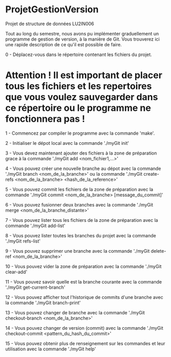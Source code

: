 # ProjetGestionVersion
Projet de structure de données LU2IN006

Tout au long du semestre, nous avons pu implémenter graduellement un programme de gestion de version, à la manière de Git.
Vous trouverez ici une rapide description de ce qu'il est possible de faire.

0 - Déplacez-vous dans le répertoire contenant les fichiers du projet.
# Attention ! Il est important de placer tous les fichiers et les repertoires que vous voulez sauvegarder dans ce répertoire ou le programme ne fonctionnera pas !

1 - Commencez par compiler le programme avec la commande 'make'.

2 - Initialiser le dépot local avec la commande './myGit init'

3 - Vous devez maintenant ajouter des fichiers à la zone de préparation grace à la commande './myGit add <nom_fichier1,...>'

4 - Vous pouvez créer une nouvelle branche au dépot avec la commande './myGit branch <nom_de_la_branche>' ou la commande './myGit create-refs <nom_de_la_branche> <hash_de_la_reference>'

5 - Vous pouvez commit les fichiers de la zone de préparation avec la commande './myGit commit <nom_de_la_branche> [message_du_commit]'

6 - Vous pouvez fusionner deux branches avec la commande './myGit merge <nom_de_la_branche_distante>'

7 - Vous pouvez lister tous les fichiers de la zone de préparation avec la commande './myGit add-list'

8 - Vous pouvez lister toutes les branches du projet avec la commande './myGit refs-list'

9 - Vous pouvez supprimer une branche avec la commande './myGit delete-ref <nom_de_la_branche>'

10 - Vous pouvez vider la zone de préparation avec la commande './myGit clear-add'

11 - Vous pouvez savoir quelle est la branche courante avec la commande './myGit get-current-branch'

12 - Vous pouvez afficher tout l'historique de commits d'une branche avec la commande './myGit branch-print'

13 - Vous pouvez changer de branche avec la commande './myGit checkout-branch <nom_de_la_branche>'

14 - Vous pouvez changer de version (commit) avec la commande './myGit checkout-commit <pattern_du_hash_du_commit>'

15 - Vous pouvez obtenir plus de renseignement sur les commandes et leur utilisation avec la commande './myGit help'